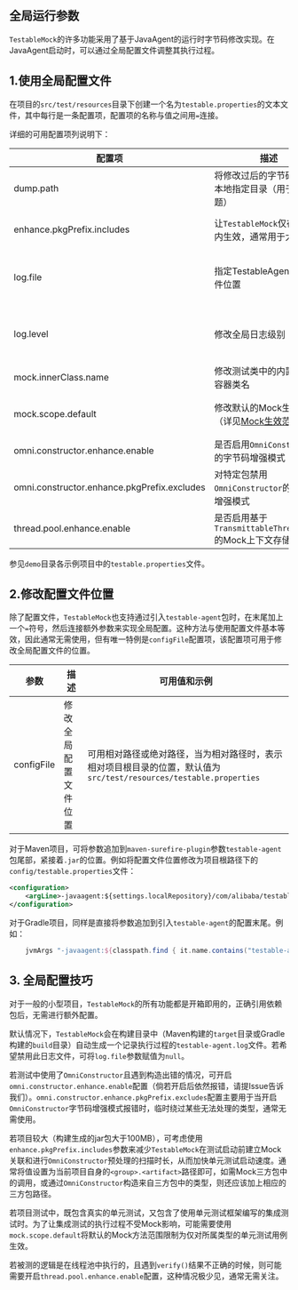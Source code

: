 全局运行参数
---

`TestableMock`的许多功能采用了基于JavaAgent的运行时字节码修改实现。在JavaAgent启动时，可以通过全局配置文件调整其执行过程。

## 1.使用全局配置文件

在项目的`src/test/resources`目录下创建一个名为`testable.properties`的文本文件，其中每行是一条配置项，配置项的名称与值之间用`=`连接。

详细的可用配置项列说明下：

|  配置项  | 描述  | 可用值和示例 |
|  ----   | ---- | ----  |
| dump.path  | 将修改过后的字节码保存到本地指定目录（用于排查问题） | 相对项目根目录的位置，例如：`target/bytecode` |
| enhance.pkgPrefix.includes  | 让`TestableMock`仅在特定包内生效，通常用于大型项目 | 使用`,`分隔的包路径前缀列表，例如：`com.demo.biz,com.3rd.biz` |
| log.file  | 指定TestableAgent日志文件位置 | 相对项目根目录的位置，例如：`target/testable/agent.log`，特殊值`null`表示禁用日志文件 |
| log.level  | 修改全局日志级别 | 可用值为：`mute`（禁止打印警告） / `debug`（打印调试信息） / `verbose`（打印非常详细的调试信息） |
| mock.innerClass.name | 修改测试类中的内置Mock容器类名 | 任意符合Java类名的值，默认值为`Mock` |
| mock.scope.default  | 修改默认的Mock生效范围（详见[Mock生效范围](zh-cn/doc/scope-of-mock)） | 可用值为：`global`（全局生效） / `associated`（只对关联的测试用例生效） |
| omni.constructor.enhance.enable | 是否启用`OmniConstructor`的字节码增强模式 | 可用值为：`true` / `false` |
| omni.constructor.enhance.pkgPrefix.excludes | 对特定包禁用`OmniConstructor`的字节码增强模式 | 使用`,`分隔的包路径前缀列表，例如：`com.demo.model` |
| thread.pool.enhance.enable | 是否启用基于`TransmittableThreadLocal`的Mock上下文存储 | 可用值为：`true` / `false` |

参见`demo`目录各示例项目中的`testable.properties`文件。

## 2.修改配置文件位置

除了配置文件，`TestableMock`也支持通过引入`testable-agent`包时，在末尾加上一个`=`符号，然后连接额外参数来实现全局配置。这种方法与使用配置文件基本等效，因此通常无需使用，但有唯一特例是`configFile`配置项，该配置项可用于修改全局配置文件的位置。

|  参数          | 描述  | 可用值和示例 |
|  ----         | ----  | ----  |
| configFile    | 修改全局配置文件位置 | 可用相对路径或绝对路径，当为相对路径时，表示相对项目根目录的位置，默认值为`src/test/resources/testable.properties` |

对于Maven项目，可将参数追加到`maven-surefire-plugin`参数`testable-agent`包尾部，紧接着`.jar`的位置。例如将配置文件位置修改为项目根路径下的`config/testable.properties`文件：

```xml
<configuration>
    <argLine>-javaagent:${settings.localRepository}/com/alibaba/testable/testable-agent/${testable.version}/testable-agent-${testable.version}.jar=configFile=config/testable.properties</argLine>
</configuration>
```

对于Gradle项目，同样是直接将参数追加到引入`testable-agent`的配置末尾。例如：

```groovy
    jvmArgs "-javaagent:${classpath.find { it.name.contains("testable-agent") }.absolutePath}=configFile=config/testable.properties"
```

## 3. 全局配置技巧

对于一般的小型项目，`TestableMock`的所有功能都是开箱即用的，正确引用依赖包后，无需进行额外配置。

默认情况下，`TestableMock`会在构建目录中（Maven构建的`target`目录或Gradle构建的`build`目录）自动生成一个记录执行过程的`testable-agent.log`文件。若希望禁用此日志文件，可将`log.file`参数赋值为`null`。

若测试中使用了`OmniConstructor`且遇到构造出错的情况，可开启`omni.constructor.enhance.enable`配置（倘若开启后依然报错，请提Issue告诉我们）。`omni.constructor.enhance.pkgPrefix.excludes`配置主要用于当开启`OmniConstructor`字节码增强模式报错时，临时绕过某些无法处理的类型，通常无需使用。

若项目较大（构建生成的jar包大于100MB），可考虑使用`enhance.pkgPrefix.includes`参数来减少`TestableMock`在测试启动前建立Mock关联和进行`OmniConstructor`预处理的扫描时长，从而加快单元测试启动速度。通常将值设置为当前项目自身的`<group>.<artifact>`路径即可，如需Mock三方包中的调用，或通过`OmniConstructor`构造来自三方包中的类型，则还应该加上相应的三方包路径。

若项目测试中，既包含真实的单元测试，又包含了使用单元测试框架编写的集成测试时。为了让集成测试的执行过程不受Mock影响，可能需要使用`mock.scope.default`将默认的Mock方法范围限制为仅对所属类型的单元测试用例生效。

若被测的逻辑是在线程池中执行的，且遇到`verify()`结果不正确的时候，则可能需要开启`thread.pool.enhance.enable`配置，这种情况极少见，通常无需关注。
